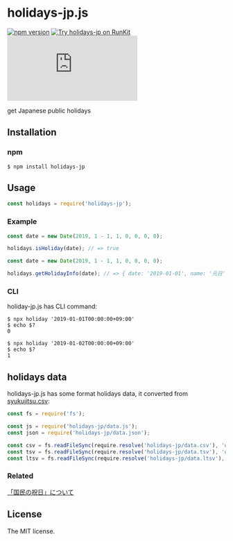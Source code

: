 # holidays-jp.js

[![npm version](https://badge.fury.io/js/holidays-jp.svg)](https://badge.fury.io/js/holidays-jp)
[![Try holidays-jp on RunKit](https://badge.runkitcdn.com/holidays-jp.svg)](https://npm.runkit.com/holidays-jp)
[![renovate](https://badges.renovateapi.com/github/sasaplus1/holidays-jp.js)](https://renovatebot.com)

get Japanese public holidays

## Installation

### npm

```console
$ npm install holidays-jp
```

## Usage

```js
const holidays = require('holidays-jp');
```

### Example

```js
const date = new Date(2019, 1 - 1, 1, 0, 0, 0, 0);

holidays.isHoliday(date); // => true
```

```js
const date = new Date(2019, 1 - 1, 1, 0, 0, 0, 0);

holidays.getHolidayInfo(date); // => { date: '2019-01-01', name: '元日', ... }
```

### CLI

holiday-jp.js has CLI command:

```console
$ npx holiday '2019-01-01T00:00:00+09:00'
$ echo $?
0
```

```console
$ npx holiday '2019-01-02T00:00:00+09:00'
$ echo $?
1
```

## holidays data

holidays-jp.js has some format holidays data, it converted from [syukujitsu.csv](https://www8.cao.go.jp/chosei/shukujitsu/syukujitsu.csv):

```js
const fs = require('fs');

const js = require('holidays-jp/data.js');
const json = require('holidays-jp/data.json');

const csv = fs.readFileSync(require.resolve('holidays-jp/data.csv'), 'utf8');
const tsv = fs.readFileSync(require.resolve('holidays-jp/data.tsv'), 'utf8');
const ltsv = fs.readFileSync(require.resolve('holidays-jp/data.ltsv'), 'utf8');
```

### Related

[「国民の祝日」について](https://www8.cao.go.jp/chosei/shukujitsu/gaiyou.html)

## License

The MIT license.
